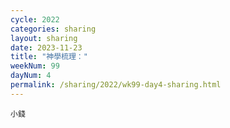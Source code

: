 ```yaml
---
cycle: 2022
categories: sharing
layout: sharing
date: 2023-11-23
title: "神學梳理："
weekNum: 99
dayNum: 4
permalink: /sharing/2022/wk99-day4-sharing.html
---
```


[](https://eccseattle.github.io/media/sharing/2022/wk099/2023-11-23-bin.m4a)

`小錢`